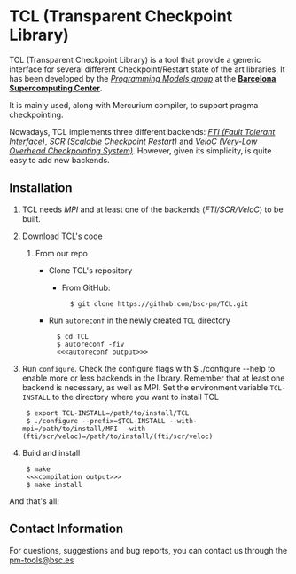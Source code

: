 # TCL (Transparent Checkpoint Library) 
TCL (Transparent Checkpoint Library) is a tool that provide a generic interface for several different Checkpoint/Restart state of the art libraries. It has been developed by the [*Programming Models group*](https://pm.bsc.es/) at the [**Barcelona Supercomputing Center**](http://www.bsc.es/).

It is mainly used, along with Mercurium compiler, to support pragma checkpointing.

Nowadays, TCL implements three different backends: [*FTI (Fault Tolerant Interface)*](https://github.com/leobago/fti), [*SCR (Scalable Checkpoint Restart)*](https://computation.llnl.gov/projects/scalable-checkpoint-restart-for-mpi) and [*VeloC (Very-Low Overhead Checkpointing System)*](https://veloc.readthedocs.io/en/latest/). However, given its simplicity, is quite easy to add new backends.

## Installation
1. TCL needs *MPI* and at least one of the backends (*FTI/SCR/VeloC*) to be built. 
2. Download TCL's code
    1. From our repo
        * Clone TCL's repository

            - From GitHub:

                    $ git clone https://github.com/bsc-pm/TCL.git
        * Run `autoreconf` in the newly created `TCL` directory

                $ cd TCL 
                $ autoreconf -fiv
                <<<autoreconf output>>>
3. Run `configure`. Check the configure flags with 
        $ ./configure --help
    to enable more or less backends in the library. Remember that at least 
    one backend is necessary, as well as MPI. Set the environment variable 
    `TCL-INSTALL` to the directory where you want to install TCL

        $ export TCL-INSTALL=/path/to/install/TCL
        $ ./configure --prefix=$TCL-INSTALL --with-mpi=/path/to/install/MPI --with-(fti/scr/veloc)=/path/to/install/(fti/scr/veloc)
4. Build and install

        $ make
        <<<compilation output>>>
        $ make install

And that's all!

## Contact Information

For questions, suggestions and bug reports, you can contact us through the pm-tools@bsc.es

